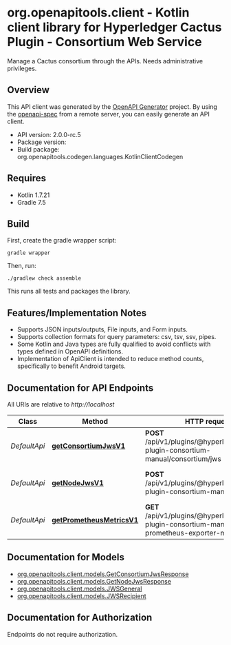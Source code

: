 # org.openapitools.client - Kotlin client library for Hyperledger Cactus Plugin - Consortium Web Service

Manage a Cactus consortium through the APIs. Needs administrative privileges.

## Overview
This API client was generated by the [OpenAPI Generator](https://openapi-generator.tech) project.  By using the [openapi-spec](https://github.com/OAI/OpenAPI-Specification) from a remote server, you can easily generate an API client.

- API version: 2.0.0-rc.5
- Package version: 
- Build package: org.openapitools.codegen.languages.KotlinClientCodegen

## Requires

* Kotlin 1.7.21
* Gradle 7.5

## Build

First, create the gradle wrapper script:

```
gradle wrapper
```

Then, run:

```
./gradlew check assemble
```

This runs all tests and packages the library.

## Features/Implementation Notes

* Supports JSON inputs/outputs, File inputs, and Form inputs.
* Supports collection formats for query parameters: csv, tsv, ssv, pipes.
* Some Kotlin and Java types are fully qualified to avoid conflicts with types defined in OpenAPI definitions.
* Implementation of ApiClient is intended to reduce method counts, specifically to benefit Android targets.

<a id="documentation-for-api-endpoints"></a>
## Documentation for API Endpoints

All URIs are relative to *http://localhost*

Class | Method | HTTP request | Description
------------ | ------------- | ------------- | -------------
*DefaultApi* | [**getConsortiumJwsV1**](docs/DefaultApi.md#getconsortiumjwsv1) | **POST** /api/v1/plugins/@hyperledger/cactus-plugin-consortium-manual/consortium/jws | Retrieves a consortium JWS
*DefaultApi* | [**getNodeJwsV1**](docs/DefaultApi.md#getnodejwsv1) | **POST** /api/v1/plugins/@hyperledger/cactus-plugin-consortium-manual/node/jws | Retrieves the JWT of a Cactus Node
*DefaultApi* | [**getPrometheusMetricsV1**](docs/DefaultApi.md#getprometheusmetricsv1) | **GET** /api/v1/plugins/@hyperledger/cactus-plugin-consortium-manual/get-prometheus-exporter-metrics | Get the Prometheus Metrics


<a id="documentation-for-models"></a>
## Documentation for Models

 - [org.openapitools.client.models.GetConsortiumJwsResponse](docs/GetConsortiumJwsResponse.md)
 - [org.openapitools.client.models.GetNodeJwsResponse](docs/GetNodeJwsResponse.md)
 - [org.openapitools.client.models.JWSGeneral](docs/JWSGeneral.md)
 - [org.openapitools.client.models.JWSRecipient](docs/JWSRecipient.md)


<a id="documentation-for-authorization"></a>
## Documentation for Authorization

Endpoints do not require authorization.

